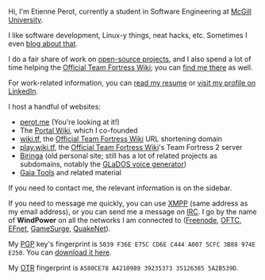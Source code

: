 Hi, I'm Etienne Perot, currently a student in Software Engineering at [McGill University].

I like software development, Linux-y things, neat hacks, etc. Sometimes I even [blog about that][perot.me].

I do a fair share of work on [open-source projects][EtiennePerot on GitHub], and I also spend a lot of time helping the [Official Team Fortress Wiki]; you can [find me there][WindPower on Team Fortress Wiki] as well.

For work-related information, you can [read my resume][Etienne Perot CV] or [visit my profile on LinkedIn][Etienne Perot on LinkedIn].

I host a handful of websites:

* [perot.me] (You're looking at it!)
* The [Portal Wiki], which I co-founded
* [wiki.tf], the [Official Team Fortress Wiki] URL shortening domain
* [play.wiki.tf], the [Official Team Fortress Wiki]'s Team Fortress 2 server
* [Biringa] (old personal site; still has a lot of related projects as subdomains, notably the [GLaDOS voice generator])
* [Gaia Tools] and related material

If you need to contact me, the relevant information is on the sidebar.

If you need to message me quickly, you can use [XMPP][Extensible Messaging and Presence Protocol] (same address as my email address), or you can send me a message on [IRC][Internet Relay Chat]. I go by the name of **WindPower** on all the networks I am connected to ([Freenode], [OFTC][Open and Free Technology Community], [EFnet], [GameSurge], [QuakeNet]).

My [PGP][Pretty Good Privacy] key's fingerprint is `5039 F36E E75C CD6E C444 A007 5CFC 3B88 974E E250`. You can [download it here][Etienne Perot PGP key].

My [OTR][Off-the-Record Messaging] fingerprint is `A580CE78 A4210989 39235373 35126385 5A2B539D`.

[McGill University]: https://www.mcgill.ca/
[Etienne Perot CV]: https://perot.me/cv
[Etienne Perot on LinkedIn]: https://www.linkedin.com/in/etienneperot
[EtiennePerot on GitHub]: https://github.com/EtiennePerot
[Official Team Fortress Wiki]: http://wiki.teamfortress.com/wiki/Main_Page
[WindPower on Team Fortress Wiki]: http://wiki.teamfortress.com/wiki/User:WindPower
[perot.me]: https://perot.me/
[Portal Wiki]: http://theportalwiki.com/
[wiki.tf]: http://wiki.tf/
[play.wiki.tf]: steam://connect/play.wiki.tf
[Biringa]: http://biringa.com/
[GLaDOS Voice Generator]: http://glados.biringa.com/
[Gaia Tools]: http://gaiatools.com/
[Extensible Messaging and Presence Protocol]: https://en.wikipedia.org/wiki/XMPP
[Internet Relay Chat]: https://en.wikipedia.org/wiki/Internet_Relay_Chat
[Freenode]: https://freenode.net/
[Open and Free Technology Community]: http://www.oftc.net/oftc/
[EFnet]: http://www.efnet.org/
[GameSurge]: https://gamesurge.net/
[QuakeNet]: http://www.quakenet.org/
[Pretty Good Privacy]: https://en.wikipedia.org/wiki/Pretty_Good_Privacy
[Etienne Perot PGP key]: https://perot.me/pgp.asc
[Off-the-Record Messaging]: https://en.wikipedia.org/wiki/Off-the-Record_Messaging
